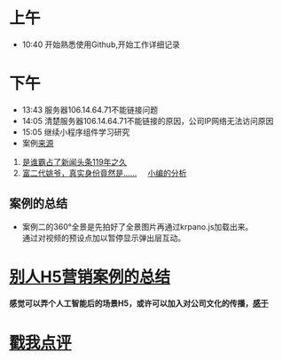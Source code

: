 # 上午
* 10:40 开始熟悉使用Github,开始工作详细记录 <br/>
# 下午
* 13:43 服务器106.14.64.71不能链接问题<br/>
* 14:05 清楚服务器106.14.64.71不能链接的原因，公司IP网络无法访问原因
* 15:05 继续小程序组件学习研究
* 案例[来源](http://www.h5-share.com/)<br/>
1. [是谁霸占了新闻头条119年之久](http://2017speedlegendh5.dongfeng-renault.cloud-top.com.cn/index.html)<br />
2. [富二代姚爷，真实身份竟然是......](http://go.163.com/2017/0608/haier/)     [小编的分析](http://www.h5-share.com/cases/201706/wefedzssf.html)
## 案例的总结
* 案例二的360°全景是先拍好了全景图片再通过krpano.js加载出来。<br/>
通过对视频的预设点加以暂停显示弹出层互动。

# [别人H5营销案例的总结](http://www.digitaling.com/articles/32893.html?utm_source=tuicool&utm_medium=referral)

#### 感觉可以弄个人工智能后的场景H5，或许可以加入对公司文化的传播，[感于](http://www.chinaznyj.com/GuoNeiZiXun/2488.html) #### 

# [戳我点评](https://github.com/chinachenhuakang/work-detail/issues/4)
